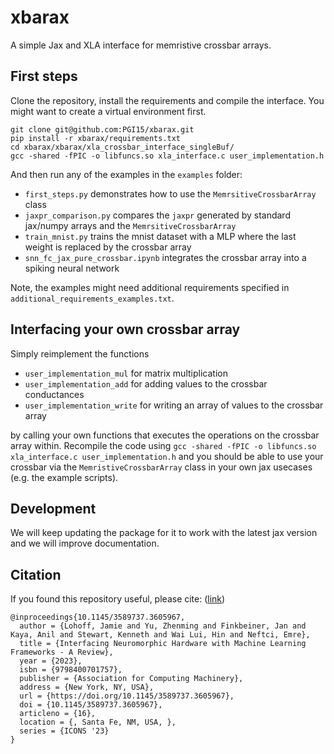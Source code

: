 # xbarax
A simple Jax and XLA interface for memristive crossbar arrays.

## First steps

Clone the repository, install the requirements and compile the interface. You might want to create a virtual environment first. 

```console
git clone git@github.com:PGI15/xbarax.git
pip install -r xbarax/requirements.txt
cd xbarax/xbarax/xla_crossbar_interface_singleBuf/
gcc -shared -fPIC -o libfuncs.so xla_interface.c user_implementation.h
```

And then run any of the examples in the `examples` folder:
- `first_steps.py` demonstrates how to use the `MemrsitiveCrossbarArray` class
- `jaxpr_comparison.py` compares the `jaxpr` generated by standard jax/numpy arrays and the `MemrsitiveCrossbarArray`
- `train_mnist.py` trains the mnist dataset with a MLP where the last weight is replaced by the crossbar array
- `snn_fc_jax_pure_crossbar.ipynb` integrates the crossbar array into a spiking neural network

Note, the examples might need additional requirements specified in `additional_requirements_examples.txt`.

## Interfacing your own crossbar array

Simply reimplement the functions
- `user_implementation_mul` for matrix multiplication
- `user_implementation_add` for adding values to the crossbar conductances
- `user_implementation_write` for writing an array of values to the crossbar array

by calling your own functions that executes the operations on the crossbar array within.
Recompile the code using `gcc -shared -fPIC -o libfuncs.so xla_interface.c user_implementation.h` and you should be able to use your crossbar via the `MemristiveCrossbarArray` class in your own jax usecases (e.g. the example scripts).

## Development

We will keep updating the package for it to work with the latest jax version and we will improve documentation.

## Citation

If you found this repository useful, please cite: ([link](https://dl.acm.org/doi/abs/10.1145/3589737.3605967))

```
@inproceedings{10.1145/3589737.3605967,
  author = {Lohoff, Jamie and Yu, Zhenming and Finkbeiner, Jan and Kaya, Anil and Stewart, Kenneth and Wai Lui, Hin and Neftci, Emre},
  title = {Interfacing Neuromorphic Hardware with Machine Learning Frameworks - A Review},
  year = {2023},
  isbn = {9798400701757},
  publisher = {Association for Computing Machinery},
  address = {New York, NY, USA},
  url = {https://doi.org/10.1145/3589737.3605967},
  doi = {10.1145/3589737.3605967},
  articleno = {16},
  location = {, Santa Fe, NM, USA, },
  series = {ICONS '23}
}
```
